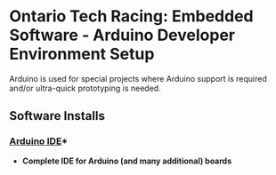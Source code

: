 # Ontario Tech Racing: Embedded Software - Arduino Developer Environment Setup

Arduino is used for special projects where Arduino support is required and/or ultra-quick
prototyping is needed.

## Software Installs

### [Arduino IDE](https://www.arduino.cc/en/software)*

- **Complete IDE for Arduino (and many additional) boards**

